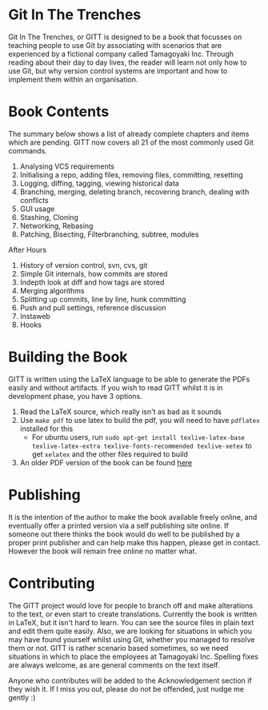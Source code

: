 # Git In The Trenches

Git In The Trenches, or GITT is designed to be a book that focusses on teaching people to use Git by associating with scenarios that are experienced by a fictional company called Tamagoyaki Inc.
Through reading about their day to day lives, the reader will learn not only how to use Git, but why version control systems are important and how to implement them within an organisation.

# Book Contents

The summary below shows a list of already complete chapters and items which are pending.  GITT now covers all 21 of the most commonly used Git commands.

1. Analysing VCS requirements
2. Initialising a repo, adding files, removing files, committing, resetting
3. Logging, diffing, tagging, viewing historical data
4. Branching, merging, deleting branch, recovering branch, dealing with conflicts
5. GUI usage
6. Stashing, Cloning
7. Networking, Rebasing
8. Patching, Bisecting, Filterbranching, subtree, modules 

After Hours

1. History of version control, svn, cvs, git
2. Simple Git internals, how commits are stored
3. Indepth look at diff and how tags are stored
4. Merging algorithms
5. Splitting up commits, line by line, hunk committing
6. Push and pull settings, reference discussion
7. Instaweb
8. Hooks

# Building the Book

GITT is written using the LaTeX language to be able to generate the PDFs easily and without artifacts.
If you wish to read GITT whilst it is in development phase, you have 3 options.

1. Read the LaTeX source, which really isn't as bad as it sounds
2. Use `make pdf` to use latex to build the pdf, you will need to have `pdflatex` installed for this
      * For ubuntu users, run `sudo apt-get install texlive-latex-base texlive-latex-extra texlive-fonts-recommended texlive-xetex` to get `xelatex` and the other files required to build
3. An older PDF version of the book can be found <a href="https://github.com/downloads/cbx33/gitt/gitt.pdf">here</a>

# Publishing

It is the intention of the author to make the book available freely online, and eventually offer a printed version via a self publishing site online.
If someone out there thinks the book would do well to be published by a proper print publisher and can help make this happen, please get in contact.
However the book will remain free online no matter what.

# Contributing

The GITT project would love for people to branch off and make alterations to the text, or even start to create translations.
Currently the book is written in LaTeX, but it isn't hard to learn.
You can see the source files in plain text and edit them quite easily.
Also, we are looking for situations in which you may have found yourself whilst using Git, whether you managed to resolve them or not.
GITT is rather scenario based sometimes, so we need situations in which to place the employees at Tamagoyaki Inc.
Spelling fixes are always welcome, as are general comments on the text itself.

Anyone who contributes will be added to the Acknowledgement section if they wish it.
If I miss you out, please do not be offended, just nudge me gently :)
